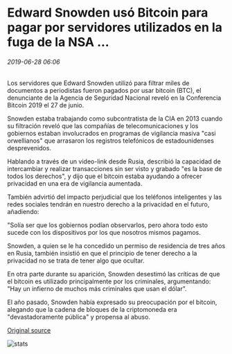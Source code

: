 # Edward Snowden usó Bitcoin para pagar por servidores utilizados en la fuga de la NSA ...

###### 2019-06-28 06:06

Los servidores que Edward Snowden utilizó para filtrar miles de documentos a periodistas fueron pagados por usar bitcoin (BTC), el denunciante de la Agencia de Seguridad Nacional reveló en la Conferencia Bitcoin 2019 el 27 de junio.

Snowden estaba trabajando como subcontratista de la CIA en 2013 cuando su filtración reveló que las compañías de telecomunicaciones y los gobiernos estaban involucrados en programas de vigilancia masiva "casi orwellianos" que arrasaron los registros telefónicos de estadounidenses desprevenidos.

Hablando a través de un video-link desde Rusia, describió la capacidad de intercambiar y realizar transacciones sin ser visto y grabado "es la base de todos los derechos", y dijo que el bitcoin estaba ayudando a ofrecer privacidad en una era de vigilancia aumentada.

También advirtió del impacto perjudicial que los teléfonos inteligentes y las redes sociales tendrán en nuestro derecho a la privacidad en el futuro, añadiendo:

"Solía ser que los gobiernos podían observarlos, pero ahora todo esto sucede con los dispositivos por los que nosotros mismos pagamos.

Snowden, a quien se le ha concedido un permiso de residencia de tres años en Rusia, también insistió en que el principio de tener derecho a la privacidad no se trata de tener algo que ocultar.

En otra parte durante su aparición, Snowden desestimó las críticas de que el bitcoin es utilizado principalmente por los criminales, argumentando: "Hay un infierno de muchos más criminales que usan el dólar".

El año pasado, Snowden había expresado su preocupación por el bitcoin, alegando que la cadena de bloques de la criptomoneda era "devastadoramente pública" y propensa al abuso.

[Original source](https://cointelegraph.com/news/edward-snowden-used-bitcoin-to-pay-for-servers-used-in-nsa-leak)

![stats](https://c.statcounter.com/11760860/0/a89fa40b/1/ "stats")